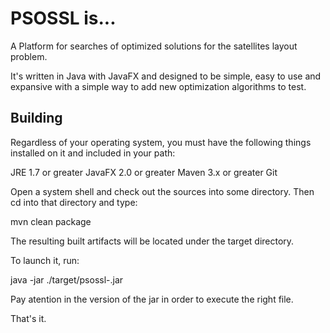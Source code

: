 PSOSSL is...
======

A Platform for searches of optimized solutions for the satellites layout problem.

It's written in Java with JavaFX and designed to be simple, easy to use and expansive with a simple way to add new optimization algorithms to test.

Building
-------

Regardless of your operating system, you must have the following things installed on it and included in your path:

JRE 1.7 or greater
JavaFX 2.0 or greater
Maven 3.x or greater
Git

Open a system shell and check out the sources into some directory. Then cd into that directory and type:

mvn clean package

The resulting built artifacts will be located under the target directory. 

To launch it, run:

java -jar ./target/psossl-<version>.jar

Pay atention in the version of the jar in order to execute the right file.

That's it.
